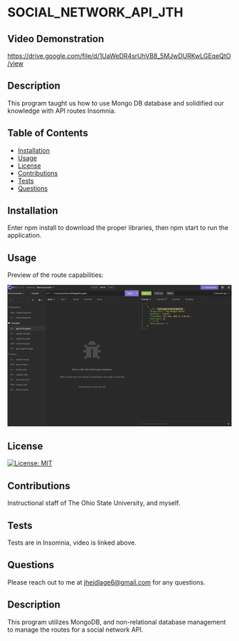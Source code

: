 # SOCIAL_NETWORK_API_JTH

## Video Demonstration

https://drive.google.com/file/d/1UaWeDR4srUhVB8_5MJwDURKwLGEqeQtO/view

## Description

This program taught us how to use Mongo DB database and solidified our knowledge with API routes Insomnia.  

## Table of Contents

- [Installation](#installation)
- [Usage](#usage)
- [License](#license)
- [Contributions](#how-to-contribute)
- [Tests](#tests)
- [Questions](#questions)


## Installation

Enter npm install to download the proper libraries, then npm start to run the application.

## Usage

Preview of the route capabilities:

    
![Preview](/images/socialnetwork.png)


## License

  [![License: MIT](https://img.shields.io/badge/License-MIT-yellow.svg)](https://opensource.org/licenses/MIT)
    
## Contributions

Instructional staff of The Ohio State University, and myself.

## Tests

Tests are in Insomnia, video is linked above.

## Questions

Please reach out to me at jheidlage6@gmail.com for any questions.

## Description

This program utilizes MongoDB, and non-relational database management to manage the routes for a social network API.


